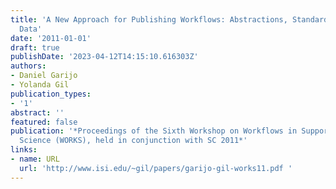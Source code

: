 ```yaml
---
title: 'A New Approach for Publishing Workflows: Abstractions, Standards, and Linked
  Data'
date: '2011-01-01'
draft: true
publishDate: '2023-04-12T14:15:10.616303Z'
authors:
- Daniel Garijo
- Yolanda Gil
publication_types:
- '1'
abstract: ''
featured: false
publication: '*Proceedings of the Sixth Workshop on Workflows in Support of Large-Scale
  Science (WORKS), held in conjunction with SC 2011*'
links:
- name: URL
  url: 'http://www.isi.edu/~gil/papers/garijo-gil-works11.pdf '
---
```



